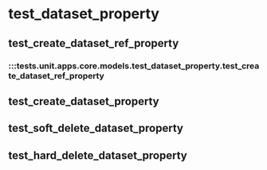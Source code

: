 # test_dataset_property

## test_create_dataset_ref_property

### :::tests.unit.apps.core.models.test_dataset_property.test_create_dataset_ref_property

## test_create_dataset_property

## test_soft_delete_dataset_property

## test_hard_delete_dataset_property
